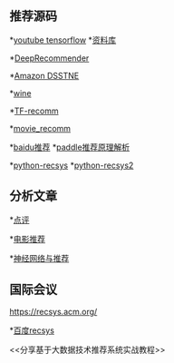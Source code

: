 推荐源码
----------------
*[youtube tensorflow](https://github.com/ogerhsou/Youtube-Recommendation-Tensorflow) *[资料库](https://github.com/facebookresearch/fastText/blob/master/classification-example.sh
)

*[DeepRecommender](https://github.com/NVIDIA/DeepRecommender)

*[Amazon DSSTNE](https://github.com/amzn/amazon-dsstne) 

*[wine](https://github.com/jadianes/winerama-recommender-tutorial)

*[TF-recomm](https://github.com/songgc/TF-recomm) 

*[movie_recomm](http://blog.csdn.net/chengcheng1394/article/details/78820529) 

*[baidu推荐](https://github.com/PaddlePaddle/book/tree/develop/05.recommender_system)  *[paddle推荐原理解析](https://www.cnblogs.com/rongyux/p/6864233.html) 

*[python-recsys](http://blog.csdn.net/tianwangclown/article/details/68951647)  *[python-recsys2](https://www.jianshu.com/p/68bbe9b511a6) 

分析文章
----------------

*[点评](https://www.cnblogs.com/wuxiangli/p/7258474.html) 

*[电影推荐](https://www.cnblogs.com/yeyinfu/p/7316692.html) 

*[神经网络与推荐](https://www.cnblogs.com/wangyaning/p/7853862.html)

国际会议 
--------
https://recsys.acm.org/

*[百度recsys](http://recsys.baidu.com/recsys/doc?tpl=index&doc=similarity)

<<分享基于大数据技术推荐系统实战教程>>



